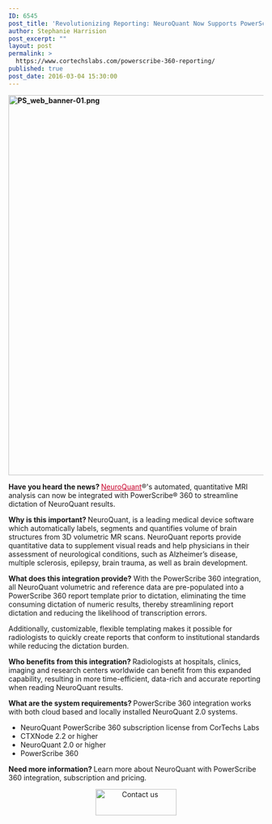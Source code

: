 ```yaml
---
ID: 6545
post_title: 'Revolutionizing Reporting: NeuroQuant Now Supports PowerScribe 360'
author: Stephanie Harrision
post_excerpt: ""
layout: post
permalink: >
  https://www.cortechslabs.com/powerscribe-360-reporting/
published: true
post_date: 2016-03-04 15:30:00
---
```

<strong><img class="aligncenter" style="width: 750px;" title="PS_web_banner-01.png" src="https://www.cortechslabs.com/wp-content/uploads/2017/02/PS_web_banner-01.png?t=1486616743416&amp;width=750&amp;name=PS_web_banner-01.png" alt="PS_web_banner-01.png" width="750" /></strong>

<strong>Have you heard the news?
</strong><span style="color: #c8042c;"><a style="color: #c8042c;" href="http://www.cortechslabs.com/neuroquant">NeuroQuant</a></span>®'s automated, quantitative MRI analysis can now be integrated with PowerScribe® 360 to streamline dictation of NeuroQuant results.

<strong>Why is this important?
</strong>NeuroQuant, is a leading medical device software which automatically labels, segments and quantifies volume of brain structures from 3D volumetric MR scans. NeuroQuant reports provide quantitative data to supplement visual reads and help physicians in their assessment of neurological conditions, such as Alzheimer’s disease, multiple sclerosis, epilepsy, brain trauma, as well as brain development.

<strong>What does this integration provide?</strong>
With the PowerScribe 360 integration, all NeuroQuant volumetric and reference data are pre-populated into a PowerScribe 360 report template prior to dictation, eliminating the time consuming dictation of numeric results, thereby streamlining report dictation and reducing the likelihood of transcription errors.

Additionally, customizable, flexible templating makes it possible for radiologists to quickly create reports that conform to institutional standards while reducing the dictation burden.

<strong>Who benefits from this integration?
</strong>Radiologists at hospitals, clinics, imaging and research centers worldwide can benefit from this expanded capability, resulting in more time-efficient, data-rich and accurate reporting when reading NeuroQuant results.

<strong>What are the system requirements?
</strong>PowerScribe 360 integration works with both cloud based and locally installed NeuroQuant 2.0 systems.
<ul>
 	<li>NeuroQuant PowerScribe 360 subscription license from CorTechs Labs</li>
 	<li>CTXNode 2.2 or higher</li>
 	<li>NeuroQuant 2.0 or higher</li>
 	<li>PowerScribe 360</li>
</ul>
<strong>Need more information?
</strong>Learn more about NeuroQuant with PowerScribe 360 integration, subscription and pricing.
<p style="text-align: center;"><span class="hs-cta-wrapper"> <span class="hs-cta-node hs-cta-829cfc32-904e-4990-92bc-4a046aaff361"> <a href="https://www.cortechslabs.com/contact/"><img class="hs-cta-img alignnone" style="border-width: 0px;" src="https://no-cache.hubspot.com/cta/default/343740/829cfc32-904e-4990-92bc-4a046aaff361.png" alt="Contact us" width="160" height="52" /></a> </span> </span></p>